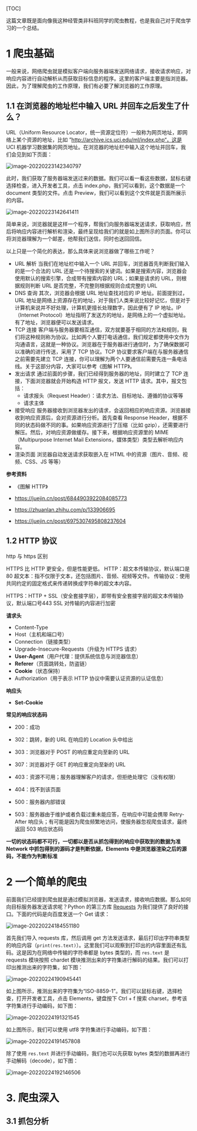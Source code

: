 <!--
.. title: 从 0 到 1 的爬虫教程
.. slug: 从0到1的爬虫教程
.. date: 2021-01-08 13:01:04 
.. tags: Python, 爬虫, Http
.. category: Python
.. link:
.. description:
.. type: text
-->

[TOC]

这篇文章既是面向像我这种经管类非科班同学的爬虫教程，也是我自己对于爬虫学习的一个总结。

# 1 爬虫基础

一般来说，网络爬虫就是模拟客户端向服务器端发送网络请求，接收请求响应，对响应内容进行自动解析从而获取目标信息的程序。这里的客户端主要是指浏览器。因此，为了理解爬虫的工作原理，我们有必要了解浏览器的工作原理。

## 1.1 在浏览器的地址栏中输入 URL 并回车之后发生了什么？

URL（Uniform Resource Locator，统一资源定位符）一般称为网页地址，即网络上某个资源的地址，比如 ”http://archive.ics.uci.edu/ml/index.php“，这是 UCI 机器学习数据集的网页地址。在浏览器的地址栏中输入这个地址并回车，我们会见到如下页面：

![image-20220223142340797](/images/从0到1的爬虫教程/image-20220223142340797.png)

此时，我们获取了服务器端发送过来的数据。我们可以看一看这些数据，鼠标右键选择检查，进入开发者工具，点击 index.php，我们可以看到，这个数据是一个 document 类型的文件。点击 Preview，我们可以看到这个文件就是页面所展示的内容。

![image-20220223142641411](/images/从0到1的爬虫教程/image-20220223142641411.png)

简单来说，浏览器就是这样一个程序，帮我们向服务器端发送请求，获取响应，然后将响应内容进行解析和渲染，最终呈现给我们的就是如上图所示的页面。你可以将浏览器理解为一个邮差，他帮我们送信，同时也送回回信。

以上只是一个简化的表达，那么具体来说浏览器做了哪些工作呢？

- URL 解析
  当我们在地址栏中输入一个 URL 并回车，浏览器首先判断我们输入的是一个合法的 URL 还是一个待搜索的关键词。如果是搜索内容，浏览器会使用默认的搜索引擎，合成带有搜索内容的 URL；如果是请求的 URL，则根据规则判断 URL 是否完整，不完整则根据规则合成完整的 URL
- DNS 查询
  其次，浏览器会根据 URL 地址查找对应的 IP 地址。前面提到过，URL 地址是网络上资源存在的地址，对于我们人类来说比较好记忆，但是对于计算机来说并不好处理，计算机更擅长处理数字，因此便有了 IP 地址。IP（Internet Protocol）地址指明了发送方的地址，是网络上的一个虚拟地址。有了地址，浏览器便可以发送请求。
- TCP 连接
  客户端与服务器要相互通信，双方就要基于相同的方法和规则，我们将这种规则称为协议。比如两个人要打电话通信，我们规定都使用中文作为沟通语言，这就是一种协议。浏览器在于服务器进行通信时，为了确保数据可以准确的进行传送，采用了 TCP 协议。TCP 协议要求客户端在与服务器通信之前需要先建立 TCP 连接，你可以理解为两个人要通信前需要先连一条电话线。关于这部分内容，大家可以参考《图解 HTTP》。
- 发出请求
  通过前面的步骤，我们已经得到服务器的地址，同时建立了 TCP 连接，下面浏览器就会开始构造 HTTP 报文，发送 HTTP 请求。其中，报文包括：
  - 请求报头（Request Header）：请求方法、目标地址、遵循的协议等等
  - 请求主体
- 接受响应
  服务器接收到浏览器发出的请求，会返回相应的响应资源。浏览器接收到响应资源后，会对资源进行分析。首先查看 Response Header，根据不同的状态码做不同的事。如果响应资源进行了压缩（比如 gzip），还需要进行解压。然后，对响应资源做缓存。接下来，根据响应资源里的 MIME（Multipurpose Internet Mail Extensions，媒体类型）类型去解析响应内容。
- 渲染页面
  浏览器自动发送请求获取嵌入在 HTML 中的资源（图片、音频、视频、CSS、JS 等等）

**参考资料**

- 《图解 HTTP》

- https://juejin.cn/post/6844903922084085773

- https://zhuanlan.zhihu.com/p/133906695
- https://juejin.cn/post/6975307495808237604

## 1.2 HTTP 协议

http 与 https 区别

HTTPS 比 HTTP 更安全，但是性能更低。
HTTP：超文本传输协议，默认端口是80
超文本：指不仅限于文本，还包括图片、音频、视频等文件。
传输协议：使用共同约定的固定格式来传递转换成字符串的超文本内容。

HTTPS：HTTP + SSL（安全套接字层），即带有安全套接字层的超文本传输协议，默认端口号443
SSL 对传输的内容进行加密

**请求头**

- Content-Type
- Host（主机和端口号）
- Connection（链接类型）
- Upgrade-Insecure-Requests（升级为 HTTPS 请求）
- **User-Agent**（用户代理：提供系统信息与浏览器信息）
- **Referer**（页面跳转处，防盗链）
- **Cookie**（状态保持）
- Authorization（用于表示 HTTP 协议中需要认证资源的认证信息）

**响应头**

- **Set-Cookie**

**常见的响应状态码**

- 200：成功
- 302：跳转，新的 URL 在响应的 Location 头中给出

- 303：浏览器对于 POST 的响应重定向至新的 URL
- 307：浏览器对于 GET 的响应重定向至新的 URL
- 403：资源不可用；服务器理解客户的请求，但拒绝处理它（没有权限）
- 404：找不到该页面
- 500：服务器内部错误
- 503：服务器由于维护或者负载过重未能应答，在响应中可能会携带 Retry-After 响应头；有可能是因为爬虫频繁地访问，使服务器忽视爬虫请求，最终返回 503 响应状态码

**一切的状态码都不可行，一切都以是否从抓包得到的响应中获取到的数据为准**
**Network 中抓包得到的源码才是判断依据，Elements 中是浏览器渲染之后的源码，不能作为判断标准**

# 2 一个简单的爬虫

前面我们已经提到爬虫就是通过模拟浏览器，发送请求，接收响应数据。那么如何向目标服务器发送请求呢？Python 的第三方库 [Requests](https://docs.python-requests.org/zh_CN/latest/) 为我们提供了良好的接口。下面的代码是向百度发送一个 Get 请求：

![image-20220224184551180](/images/从0到1的爬虫教程/image-20220224184551180.png)

首先我们导入 requests 库，然后调用 get 方法发送请求，最后打印出字符串类型的响应内容（`print(res.text)`）。这里我们可以观察到打印出的内容里面还有乱码。这是因为在网络中传输的字符串都是 bytes 类型的，而 `res.text` 是 requests 模块按照 chardet 模块推测出来的字符集进行解码的结果。我们可以打印出推测出来的字符集，如下图：

![image-20220224190945441](/images/从0到1的爬虫教程/image-20220224190945441.png)

如上图所示，推测出来的字符集为“ISO-8859-1”。我们可以鼠标右键，选择检查，打开开发者工具，点击 Elements，键盘按下 Ctrl + f 搜索 charset，参考该字符集进行手动编码，如下图：

![image-20220224191321545](/images/从0到1的爬虫教程/image-20220224191321545.png)

如上图所示，我们可以使用 utf8 字符集进行手动编码，如下图：

![image-20220224191457808](/images/从0到1的爬虫教程/image-20220224191457808.png)

除了使用 `res.text` 并进行手动编码，我们也可以先获取 bytes 类型的数据再进行手动解码（decode），如下图：

![image-20220224192146506](/images/从0到1的爬虫教程/image-20220224192146506.png)

# 3. 爬虫深入

## 3.1 抓包分析

